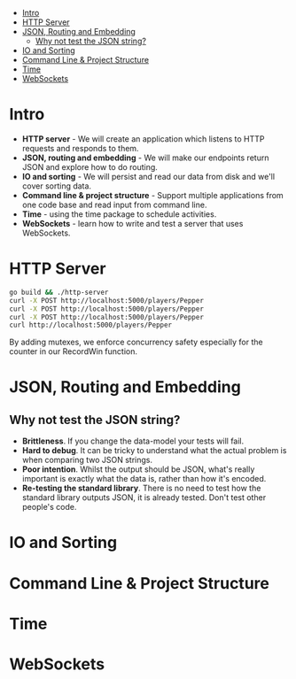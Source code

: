 - [Intro](#intro)
- [HTTP Server](#http-server)
- [JSON, Routing and Embedding](#json-routing-and-embedding)
  - [Why not test the JSON string?](#why-not-test-the-json-string)
- [IO and Sorting](#io-and-sorting)
- [Command Line \& Project Structure](#command-line--project-structure)
- [Time](#time)
- [WebSockets](#websockets)

# Intro

- **HTTP server** - We will create an application which listens to HTTP requests and responds to them.
- **JSON, routing and embedding** - We will make our endpoints return JSON and explore how to do routing.
- **IO and sorting** - We will persist and read our data from disk and we'll cover sorting data.
- **Command line & project structure** - Support multiple applications from one code base and read input from command line.
- **Time** - using the time package to schedule activities.
- **WebSockets** - learn how to write and test a server that uses WebSockets.

# HTTP Server

```sh
go build && ./http-server
curl -X POST http://localhost:5000/players/Pepper
curl -X POST http://localhost:5000/players/Pepper
curl -X POST http://localhost:5000/players/Pepper
curl http://localhost:5000/players/Pepper
```

By adding mutexes, we enforce concurrency safety especially for the counter in our RecordWin function.

# JSON, Routing and Embedding

## Why not test the JSON string?

- **Brittleness**. If you change the data-model your tests will fail.
- **Hard to debug**. It can be tricky to understand what the actual problem is when comparing two JSON strings.
- **Poor intention**. Whilst the output should be JSON, what's really important is exactly what the data is, rather than how it's encoded.
- **Re-testing the standard library**. There is no need to test how the standard library outputs JSON, it is already tested. Don't test other people's code.

# IO and Sorting

# Command Line & Project Structure

# Time

# WebSockets
